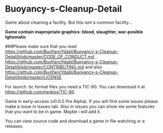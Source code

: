 # Buoyancy-s-Cleanup-Detail
Game about cleaning a facility. But this isnt a common facility...

**Game contain inapropriate graphics: blood, slaughter, war-posible tghematic**

###Please make sure that you read https://github.com/BuoYancYdabl/Buoyancy-s-Cleanup-Detail/blob/master/CODE_OF_CONDUCT.md ,
https://github.com/BuoYancYdabl/Buoyancy-s-Cleanup-Detail/blob/master/CONTRIBUTING.md and also https://github.com/BuoYancYdabl/Buoyancy-s-Cleanup-Detail/blob/master/LICENSE

For launch .tic format files you need a TIC-80. You can download it at https://github.com/nesbox/TIC-80

Game in early-access (v0.0.0 Pre Alpha). If you will find some issues
please make a issue in Issues tab. Also in issues you can show me some features
that you want to be in game. Maybe i will add it.

You can view source code and download a game in file watching or a releases.
